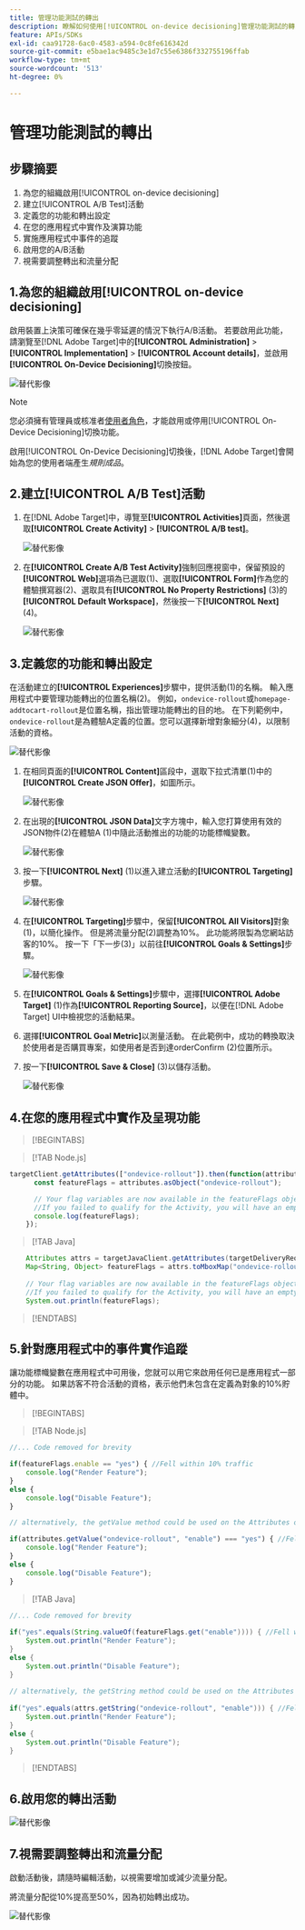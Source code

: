 ```yaml
---
title: 管理功能測試的轉出
description: 瞭解如何使用[!UICONTROL on-device decisioning]管理功能測試的轉出。
feature: APIs/SDKs
exl-id: caa91728-6ac0-4583-a594-0c8fe616342d
source-git-commit: e5bae1ac9485c3e1d7c55e6386f332755196ffab
workflow-type: tm+mt
source-wordcount: '513'
ht-degree: 0%

---
```


# 管理功能測試的轉出

## 步驟摘要

1. 為您的組織啟用[!UICONTROL on-device decisioning]
1. 建立[!UICONTROL A/B Test]活動
1. 定義您的功能和轉出設定
1. 在您的應用程式中實作及演算功能
1. 實施應用程式中事件的追蹤
1. 啟用您的A/B活動
1. 視需要調整轉出和流量分配

## 1.為您的組織啟用[!UICONTROL on-device decisioning]

啟用裝置上決策可確保在幾乎零延遲的情況下執行A/B活動。 若要啟用此功能，請瀏覽至[!DNL Adobe Target]中的&#x200B;**[!UICONTROL Administration]** > **[!UICONTROL Implementation]** > **[!UICONTROL Account details]**，並啟用&#x200B;**[!UICONTROL On-Device Decisioning]**&#x200B;切換按鈕。

![替代影像](assets/asset-odd-toggle.png)

>[!NOTE]
>
>您必須擁有管理員或核准者[使用者角色](https://experienceleague.adobe.com/docs/target/using/administer/manage-users/user-management.html)，才能啟用或停用[!UICONTROL On-Device Decisioning]切換功能。

啟用[!UICONTROL On-Device Decisioning]切換後，[!DNL Adobe Target]會開始為您的使用者端產生&#x200B;*規則成品*。

## 2.建立[!UICONTROL A/B Test]活動

1. 在[!DNL Adobe Target]中，導覽至&#x200B;**[!UICONTROL Activities]**&#x200B;頁面，然後選取&#x200B;**[!UICONTROL Create Activity]** > **[!UICONTROL A/B test]**。

   ![替代影像](assets/asset-ab.png)

1. 在&#x200B;**[!UICONTROL Create A/B Test Activity]**&#x200B;強制回應視窗中，保留預設的&#x200B;**[!UICONTROL Web]**&#x200B;選項為已選取(1)、選取&#x200B;**[!UICONTROL Form]**&#x200B;作為您的體驗撰寫器(2)、選取具有&#x200B;**[!UICONTROL No Property Restrictions]** (3)的&#x200B;**[!UICONTROL Default Workspace]**，然後按一下&#x200B;**[!UICONTROL Next]** (4)。

   ![替代影像](assets/asset-form.png)

## 3.定義您的功能和轉出設定

在活動建立的&#x200B;**[!UICONTROL Experiences]**&#x200B;步驟中，提供活動(1)的名稱。 輸入應用程式中要管理功能轉出的位置名稱(2)。 例如，`ondevice-rollout`或`homepage-addtocart-rollout`是位置名稱，指出管理功能轉出的目的地。 在下列範例中，`ondevice-rollout`是為體驗A定義的位置。您可以選擇新增對象細分(4)，以限制活動的資格。

![替代影像](assets/asset-location-rollout.png)

1. 在相同頁面的&#x200B;**[!UICONTROL Content]**&#x200B;區段中，選取下拉式清單(1)中的&#x200B;**[!UICONTROL Create JSON Offer]**，如圖所示。

   ![替代影像](assets/asset-offer.png)

1. 在出現的&#x200B;**[!UICONTROL JSON Data]**&#x200B;文字方塊中，輸入您打算使用有效的JSON物件(2)在體驗A (1)中隨此活動推出的功能的功能標幟變數。

   ![替代影像](assets/asset-json-a-rollout.png)

1. 按一下&#x200B;**[!UICONTROL Next]** (1)以進入建立活動的&#x200B;**[!UICONTROL Targeting]**&#x200B;步驟。

   ![替代影像](assets/asset-next-2-t-rollout.png)

1. 在&#x200B;**[!UICONTROL Targeting]**&#x200B;步驟中，保留&#x200B;**[!UICONTROL All Visitors]**&#x200B;對象(1)，以簡化操作。 但是將流量分配(2)調整為10%。 此功能將限製為您網站訪客的10%。 按一下「下一步(3)」以前往&#x200B;**[!UICONTROL Goals & Settings]**&#x200B;步驟。

   ![替代影像](assets/asset-next-2-g-rollout.png)

1. 在&#x200B;**[!UICONTROL Goals & Settings]**&#x200B;步驟中，選擇&#x200B;**[!UICONTROL Adobe Target]** (1)作為&#x200B;**[!UICONTROL Reporting Source]**，以便在[!DNL Adobe Target] UI中檢視您的活動結果。

1. 選擇&#x200B;**[!UICONTROL Goal Metric]**&#x200B;以測量活動。 在此範例中，成功的轉換取決於使用者是否購買專案，如使用者是否到達orderConfirm (2)位置所示。

1. 按一下&#x200B;**[!UICONTROL Save & Close]** (3)以儲存活動。

   ![替代影像](assets/asset-conv-rollout.png)

## 4.在您的應用程式中實作及呈現功能

>[!BEGINTABS]

>[!TAB Node.js]

```js {line-numbers="true"}
targetClient.getAttributes(["ondevice-rollout"]).then(function(attributes) {
      const featureFlags = attributes.asObject("ondevice-rollout");

      // Your flag variables are now available in the featureFlags object variable.
      //If you failed to qualify for the Activity, you will have an empty object.
      console.log(featureFlags);
    });
```

>[!TAB Java]

```java {line-numbers="true"}
    Attributes attrs = targetJavaClient.getAttributes(targetDeliveryRequest, "ondevice-rollout");
    Map<String, Object> featureFlags = attrs.toMboxMap("ondevice-rollout");
​
    // Your flag variables are now available in the featureFlags object variable.
    //If you failed to qualify for the Activity, you will have an empty object.
    System.out.println(featureFlags);
```

>[!ENDTABS]

## 5.針對應用程式中的事件實作追蹤

讓功能標幟變數在應用程式中可用後，您就可以用它來啟用任何已是應用程式一部分的功能。 如果訪客不符合活動的資格，表示他們未包含在定義為對象的10%貯體中。

>[!BEGINTABS]

>[!TAB Node.js]

```js {line-numbers="true"}
//... Code removed for brevity

if(featureFlags.enable == "yes") { //Fell within 10% traffic
    console.log("Render Feature");
}
else {
    console.log("Disable Feature");
}

// alternatively, the getValue method could be used on the Attributes object.

if(attributes.getValue("ondevice-rollout", "enable") === "yes") { //Fell within 10% traffic
    console.log("Render Feature");
}
else {
    console.log("Disable Feature");
}
```

>[!TAB Java]

```java {line-numbers="true"}
//... Code removed for brevity
​
if("yes".equals(String.valueOf(featureFlags.get("enable")))) { //Fell within 10% traffic
    System.out.println("Render Feature");
}
else {
    System.out.println("Disable Feature");
}
​
// alternatively, the getString method could be used on the Attributes object.
​
if("yes".equals(attrs.getString("ondevice-rollout", "enable"))) { //Fell within 10% traffic
    System.out.println("Render Feature");
}
else {
    System.out.println("Disable Feature");
}
```

>[!ENDTABS]

## 6.啟用您的轉出活動

![替代影像](assets/asset-activate-rollout.png)

## 7.視需要調整轉出和流量分配

啟動活動後，請隨時編輯活動，以視需要增加或減少流量分配。

將流量分配從10%提高至50%，因為初始轉出成功。

![替代影像](assets/asset-adjust-rollout.png)
